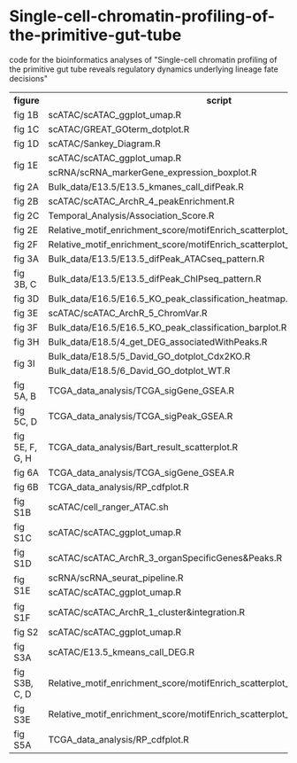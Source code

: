 # Single-cell-chromatin-profiling-of-the-primitive-gut-tube
code for the bioinformatics analyses of "Single-cell chromatin profiling of the primitive gut tube reveals regulatory dynamics underlying lineage fate decisions"

<table>
	<tr>
		<th>figure</th>
		<th>script</th>
 	</tr>
 	<tr>
  		<td>fig 1B</td>
   		<td>scATAC/scATAC_ggplot_umap.R</td>
 	</tr>
	<tr>
		<td>fig 1C</td>
		<td>scATAC/GREAT_GOterm_dotplot.R</td>
 	</tr>
 	<tr>
  		<td>fig 1D</td>
   		<td>scATAC/Sankey_Diagram.R</td>
 	</tr>
	<tr>
		<td rowspan="2">fig 1E</td>
		<td>scATAC/scATAC_ggplot_umap.R</td>
 	</tr>
 	<tr>
   		<td>scRNA/scRNA_markerGene_expression_boxplot.R</td>
 	</tr>
	<tr>
		<td>fig 2A</td>
		<td>Bulk_data/E13.5/E13.5_kmanes_call_difPeak.R</td>
 	</tr>
	<tr>
		<td>fig 2B</td>
		<td>scATAC/scATAC_ArchR_4_peakEnrichment.R</td>
 	</tr>
	<tr>
		<td>fig 2C</td>
		<td>Temporal_Analysis/Association_Score.R</td>
 	</tr>
	<tr>
		<td>fig 2E</td>
		<td>Relative_motif_enrichment_score/motifEnrich_scatterplot_E95E135CrossStages.R</td>
 	</tr>
	<tr>
		<td>fig 2F</td>
		<td>Relative_motif_enrichment_score/motifEnrich_scatterplot_E135E16CrossStages.R</td>
 	</tr>
	<tr>
		<td>fig 3A</td>
		<td>Bulk_data/E13.5/E13.5_difPeak_ATACseq_pattern.R</td>
 	</tr>
	<tr>
		<td>fig 3B, C</td>
		<td>Bulk_data/E13.5/E13.5_difPeak_ChIPseq_pattern.R</td>
 	</tr>
	<tr>
		<td>fig 3D</td>
		<td>Bulk_data/E16.5/E16.5_KO_peak_classification_heatmap.R</td>
 	</tr>
	<tr>
		<td>fig 3E</td>
		<td>scATAC/scATAC_ArchR_5_ChromVar.R</td>
 	</tr>
	<tr>
		<td>fig 3F</td>
		<td>Bulk_data/E16.5/E16.5_KO_peak_classification_barplot.R</td>
 	</tr>
	<tr >
		<td>fig 3H</td>
		<td>Bulk_data/E18.5/4_get_DEG_associatedWithPeaks.R</td>
 	</tr>
	<tr>
		<td rowspan="2">fig 3I</td>
		<td>Bulk_data/E18.5/5_David_GO_dotplot_Cdx2KO.R</td>
 	</tr>
	<tr>
   		<td>Bulk_data/E18.5/6_David_GO_dotplot_WT.R</td>
 	</tr>
	<tr>
		<td>fig 5A, B</td>
		<td>TCGA_data_analysis/TCGA_sigGene_GSEA.R</td>
 	</tr>
	<tr>
		<td>fig 5C, D</td>
		<td>TCGA_data_analysis/TCGA_sigPeak_GSEA.R</td>
 	</tr>
	<tr>
		<td>fig 5E, F, G, H</td>
		<td>TCGA_data_analysis/Bart_result_scatterplot.R</td>
 	</tr>
	<tr>
		<td>fig 6A</td>
		<td>TCGA_data_analysis/TCGA_sigGene_GSEA.R</td>
 	</tr>
	<tr>
		<td>fig 6B</td>
		<td>TCGA_data_analysis/RP_cdfplot.R</td>
 	</tr>
	<tr>
		<td>fig S1B</td>
		<td>scATAC/cell_ranger_ATAC.sh</td>
 	</tr>
	<tr>
		<td>fig S1C</td>
		<td>scATAC/scATAC_ggplot_umap.R</td>
 	</tr>
	<tr>
		<td>fig S1D</td>
		<td>scATAC/scATAC_ArchR_3_organSpecificGenes&Peaks.R</td>
 	</tr>
	<tr>
		<td rowspan="2">fig S1E</td>
		<td>scRNA/scRNA_seurat_pipeline.R</td>
 	</tr>
	<tr>
		<td>scATAC/scATAC_ggplot_umap.R</td>
 	</tr>
	<tr>
		<td>fig S1F</td>
		<td>scATAC/scATAC_ArchR_1_cluster&integration.R</td>
 	</tr>
	<tr>
		<td>fig S2</td>
		<td>scATAC/scATAC_ggplot_umap.R</td>
 	</tr>
	<tr>
		<td>fig S3A</td>
		<td>scATAC/E13.5_kmeans_call_DEG.R</td>
 	</tr>
	<tr>
		<td>fig S3B, C, D</td>
		<td>Relative_motif_enrichment_score/motifEnrich_scatterplot_E95E135CrossStages.R</td>
 	</tr>
	<tr>
		<td>fig S3E</td>
		<td>Relative_motif_enrichment_score/motifEnrich_scatterplot_E135E16CrossStages.R</td>
 	</tr>
	<tr>
		<td>fig S5A</td>
		<td>TCGA_data_analysis/RP_cdfplot.R</td>
 	</tr>
</table>
